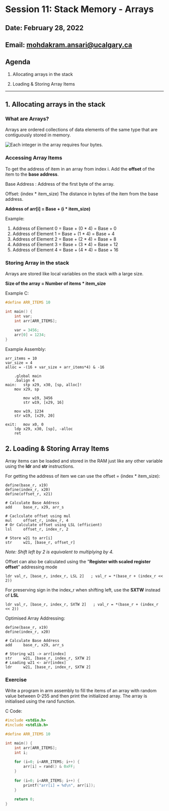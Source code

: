 # Session 11: Stack Memory - Arrays

## Date: February 28, 2022

## Email: mohdakram.ansari@ucalgary.ca

## Agenda

1. Allocating arrays in the stack

1. Loading & Storing Array Items




----

## 1. Allocating arrays in the stack



### What are Arrays?

Arrays are ordered collections of data elements of the same type that are contiguously stored in memory.

![Each integer in the array requires four bytes.](https://diveintosystems.org/book/C8-IA32/_images/arrayFig.png)



### Accessing Array Items

To get the address of item in an array from index i. Add the **offset** of the item to the **base address**.

Base Address : Address of the first byte of the array.

Offset: (index * item_size) The distance in bytes of the item from the base address.

**Address of arr[i] = Base + (i * item_size)**

Example:

1. Address of Element 0 = Base + (0 * 4) = Base + 0
2. Address of Element 1 = Base + (1 * 4) = Base + 4
3. Address of Element 2 = Base + (2 * 4) = Base + 8
4. Address of Element 3 = Base + (3 * 4) = Base + 12
5. Address of Element 4 = Base + (4 * 4) = Base + 16



### Storing Array in the stack

Arrays are stored like local variables on the stack with a large size.

**Size of the array = Number of items * item_size**



Example C:

```c
#define ARR_ITEMS 10

int main() {
    int var;
	int arr[ARR_ITEMS];
    
	var = 3456;
	arr[0] = 1234;
}
```



Example Assembly:

```assembly
arr_items = 10
var_size = 4
alloc = -(16 + var_size + arr_items*4) & -16

	.global main
	.balign 4
main:	stp	x29, x30, [sp, alloc]!
	mov	x29, sp
		
        mov	w19, 3456
        str	w19, [x29, 16]
        
	mov	w19, 1234
	str	w19, [x29, 20]
		
exit:	mov	x0, 0
	ldp	x29, x30, [sp], -alloc
	ret
```





## 2. Loading & Storing Array Items



Array items can be loaded and stored in the RAM just like any other variable using the **ldr** and **str** instructions.

For getting the address of item we can use the offset = (index * item_size):

```assembly
define(base_r, x19)
define(index_r, x20)
define(offset_r, x21)

# Calculate Base Address
add		base_r, x29, arr_s

# Caclculate offset using mul
mul		offset_r, index_r, 4
# Or Calculate offset using LSL (efficient)
lsl		offset_r, index_r, 2

# Store w21 to arr[i]
str		w21, [base_r, offset_r]
```

*Note: Shift left by 2 is equivalent to multiplying by 4.*



Offset can also be calculated using the "**Register with scaled register offset**" addressing mode

`ldr val_r, [base_r, index_r, LSL 2]   ; val_r = *(base_r + (index_r << 2))`

For preserving sign in the index_r when shifting left, use the **SXTW** instead of **LSL**

`ldr val_r, [base_r, index_r, SXTW 2]   ; val_r = *(base_r + (index_r << 2))`



Optimised Array Addressing:

```assembly
define(base_r, x19)
define(index_r, x20)

# Calculate Base Address
add		base_r, x29, arr_s

# Storing w21 -> arr[index]
str		w21, [base_r, index_r, SXTW 2]
# Loading w21 <- arr[index]
ldr		w21, [base_r, index_r, SXTW 2]
```



### Exercise

Write a program in arm assembly to fill the items of an array with random value between 0-255 and then print the initialized array. The array is initialised using the rand function.

C Code:

```c
#include <stdio.h>
#include <stdlib.h>

#define ARR_ITEMS 10

int main() {
    int arr[ARR_ITEMS];
    int i;
    
    for (i=0; i<ARR_ITEMS; i++) {
        arr[i] = rand() & 0xFF;
    }
    
    for (i=0; i<ARR_ITEMS; i++) {
        printf("arr[i] = %d\n", arr[i]);
    }
    
    return 0;
}
```



